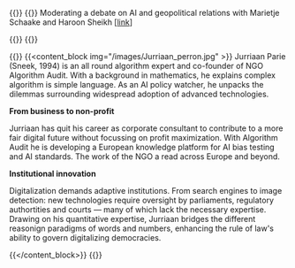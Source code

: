 ---
---

{{<container>}}
{{<banner title="Can Europe Regulate AI?" img="/images/home/20250121 Pakhuis.JPG" border="1" >}}
Moderating a debate on AI and geopolitical relations with Marietje Schaake and Haroon Sheikh [[link](https://dezwijger.nl/nieuws/can-europe-regulate-ai)]
<!-- [Auditing a Dutch Public Sector Risk Profiling Algorithm Using an Unsupervised Bias Detection Tool](https://arxiv.org/abs/2502.01713) -->
{{</banner>}}
{{</container>}}

{{<container>}}
{{<content_block img="/images/Jurriaan_perron.jpg" >}}
Jurriaan Parie (Sneek, 1994) is an all round algorithm expert and co-founder of NGO Algorithm Audit. With a background in mathematics, he explains complex algorithm is simple language. As an AI policy watcher, he unpacks the dilemmas surrounding widespread adoption of advanced technologies.

**From business to non-profit** 

Jurriaan has quit his career as corporate consultant to contribute to a more fair digital future without focussing on profit maximization. With Algorithm Audit he is developing a European knowledge platform for AI bias testing and AI standards. The work of the NGO a read across Europe and beyond.

**Institutional innovation**

Digitalization demands adaptive institutions. From search engines to image detection: new technologies require oversight by parliaments, regulatory authortities and courts — many of which lack the necessary expertise. Drawing on his quantitative expertise, Jurriaan bridges the different reasonign paradigms of words and numbers, enhancing the rule of law's ability to govern digitalizing democracies.

{{</content_block>}}
{{</container>}}
